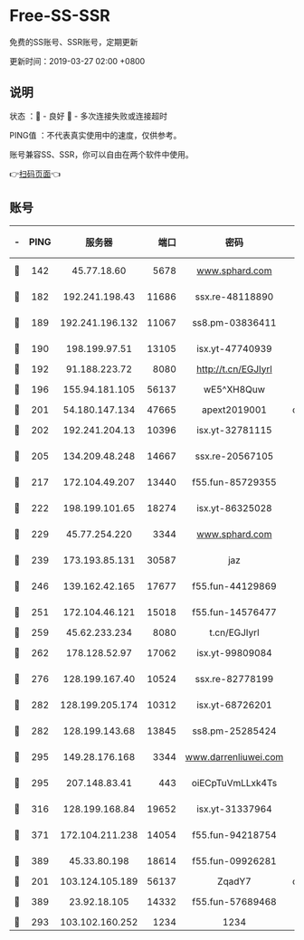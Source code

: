 # Free-SS-SSR

免费的SS账号、SSR账号，定期更新

更新时间：2019-03-27 02:00 +0800

## 说明

状态     ：🙂 - 良好 🙁 - 多次连接失败或连接超时

PING值   ：不代表真实使用中的速度，仅供参考。

账号兼容SS、SSR，你可以自由在两个软件中使用。

👉[扫码页面](https://liesauer.github.io/Free-SS-SSR/)👈

## 账号

|-|PING|服务器|端口|密码|加密方式|区域|
|:----:|:----:|:-----:|-----:|:----:|:----:|:----:|
|🙂|142|45.77.18.60|5678|www.sphard.com|aes-256-cfb|JP|
|🙂|182|192.241.198.43|11686|ssx.re-48118890|aes-256-cfb|US|
|🙂|189|192.241.196.132|11067|ss8.pm-03836411|aes-256-cfb|US|
|🙂|190|198.199.97.51|13105|isx.yt-47740939|aes-256-cfb|US|
|🙂|192|91.188.223.72|8080|http://t.cn/EGJIyrl|rc4-md5|RU|
|🙂|196|155.94.181.105|56137|wE5^XH8Quw|aes-256-cfb|US|
|🙂|201|54.180.147.134|47665|apext2019001|chacha20|KR|
|🙂|202|192.241.204.13|10396|isx.yt-32781115|aes-256-cfb|US|
|🙂|205|134.209.48.248|14667|ssx.re-20567105|aes-256-cfb|US|
|🙂|217|172.104.49.207|13440|f55.fun-85729355|aes-256-cfb|SG|
|🙂|222|198.199.101.65|18274|isx.yt-86325028|aes-256-cfb|US|
|🙂|229|45.77.254.220|3344|www.sphard.com|aes-256-cfb|SG|
|🙂|239|173.193.85.131|30587|jaz|aes-256-cfb|US|
|🙂|246|139.162.42.165|17677|f55.fun-44129869|aes-256-cfb|SG|
|🙂|251|172.104.46.121|15018|f55.fun-14576477|aes-256-cfb|SG|
|🙂|259|45.62.233.234|8080|t.cn/EGJIyrl|rc4-md5|CA|
|🙂|262|178.128.52.97|17062|isx.yt-99809084|aes-256-cfb|SG|
|🙂|276|128.199.167.40|10524|ssx.re-82778199|aes-256-cfb|SG|
|🙂|282|128.199.205.174|10312|isx.yt-68726201|aes-256-cfb|SG|
|🙂|282|128.199.143.68|13845|ss8.pm-25285424|aes-256-cfb|SG|
|🙂|295|149.28.176.168|3344|www.darrenliuwei.com|aes-256-cfb|AU|
|🙂|295|207.148.83.41|443|oiECpTuVmLLxk4Ts|aes-256-cfb|AU|
|🙂|316|128.199.168.84|19652|isx.yt-31337964|aes-256-cfb|SG|
|🙂|371|172.104.211.238|14054|f55.fun-94218754|aes-256-cfb|US|
|🙂|389|45.33.80.198|18614|f55.fun-09926281|aes-256-cfb|US|
|🙂|201|103.124.105.189|56137|ZqadY7|chacha20|US|
|🙂|389|23.92.18.105|14332|f55.fun-57689468|aes-256-cfb|US|
|🙁|293|103.102.160.252|1234|1234|rc4-md5|JP|
